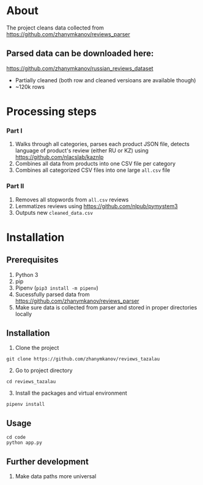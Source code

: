 # About
The project cleans data collected from https://github.com/zhanymkanov/reviews_parser

## Parsed data can be downloaded here:
https://github.com/zhanymkanov/russian_reviews_dataset
- Partially cleaned (both row and cleaned versioans are available though)
- ~120k rows

# Processing steps
### Part I
1. Walks through all categories, parses each product JSON file, detects language of product's review (either RU or KZ) using https://github.com/nlacslab/kaznlp
2. Combines all data from products into one CSV file per category
3. Combines all categorized CSV files into one large `all.csv` file

### Part II
1. Removes all stopwords from `all.csv` reviews
2. Lemmatizes reviews using https://github.com/nlpub/pymystem3
3. Outputs new `cleaned_data.csv`

# Installation

## Prerequisites
1. Python 3
2. pip
3. Pipenv (`pip3 install -m pipenv`)
4. Sucessfully parsed data from https://github.com/zhanymkanov/reviews_parser
5. Make sure data is collected from parser and stored in proper directories locally

## Installation
1. Clone the project
```
git clone https://github.com/zhanymkanov/reviews_tazalau
```
2. Go to project directory
```
cd reviews_tazalau
```
3. Install the packages and virtual environment
```
pipenv install
```

## Usage
```
cd code
python app.py
```

## Further development
1. Make data paths more universal
